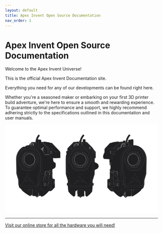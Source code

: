 ```yaml
---
layout: default
title: Apex Invent Open Source Documentation
nav_order: 1
---
```


# Apex Invent Open Source Documentation

Welcome to the Apex Invent Universe!

This is the official Apex Invent Documentation site. 

Everything you need for any of our developments can be found right here.

Whether you're a seasoned maker or embarking on your first 3D printer build adventure, we're here to ensure a smooth and rewarding experience. 
To guarantee optimal performance and support, we highly recommend adhering strictly to the specifications outlined in this documentation and user manuals.




![](./assets/apexflow.png)

---

[Visit our online store for all the hardware you will need!](https://apexinvent.co.za/)
